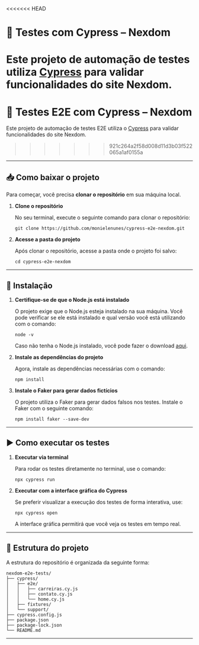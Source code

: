 <<<<<<< HEAD
# 🚀 Testes com Cypress – Nexdom

Este projeto de automação de testes utiliza [Cypress](https://www.cypress.io/) para validar funcionalidades do site Nexdom.
=======

# 🚀 Testes E2E com Cypress – Nexdom

Este projeto de automação de testes E2E utiliza o [Cypress](https://www.cypress.io/) para validar funcionalidades do site Nexdom.

>>>>>>> 921c264a2f58d008d11d3b03f522065a1af0155a
---

## 📥 Como baixar o projeto

Para começar, você precisa **clonar o repositório** em sua máquina local.

1. **Clone o repositório**

   No seu terminal, execute o seguinte comando para clonar o repositório:

   `git clone https://github.com/monielenunes/cypress-e2e-nexdom.git`

2. **Acesse a pasta do projeto**

   Após clonar o repositório, acesse a pasta onde o projeto foi salvo:

   `cd cypress-e2e-nexdom`


---

## 🔧 Instalação

1. **Certifique-se de que o Node.js está instalado**

   O projeto exige que o Node.js esteja instalado na sua máquina. Você pode verificar se ele está instalado e qual versão você está utilizando com o comando:

   `node -v`

   Caso não tenha o Node.js instalado, você pode fazer o download [aqui](https://nodejs.org/).

2. **Instale as dependências do projeto**

   Agora, instale as dependências necessárias com o comando:

   `npm install`

3. **Instale o Faker para gerar dados fictícios**

   O projeto utiliza o Faker para gerar dados falsos nos testes. Instale o Faker com o seguinte comando:

   `npm install faker --save-dev`

---

## ▶️ Como executar os testes

1. **Executar via terminal**

   Para rodar os testes diretamente no terminal, use o comando:

   `npx cypress run`

2. **Executar com a interface gráfica do Cypress**

   Se preferir visualizar a execução dos testes de forma interativa, use:

   `npx cypress open`

   A interface gráfica permitirá que você veja os testes em tempo real.

---

## 📁 Estrutura do projeto

A estrutura do repositório é organizada da seguinte forma:

```
nexdom-e2e-tests/
├── cypress/       
│   ├── e2e/                
│   │   ├── carreiras.cy.js
│   │   ├── contato.cy.js
│   │   └── home.cy.js
│   ├── fixtures/           
│   └── support/            
├── cypress.config.js       
├── package.json            
├── package-lock.json       
└── README.md               
```

---
